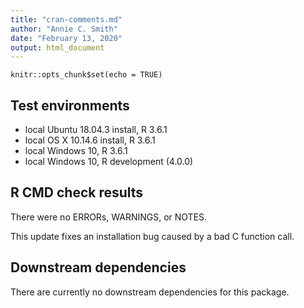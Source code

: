 ```yaml
---
title: "cran-comments.md"
author: "Annie C. Smith"
date: "February 13, 2020"
output: html_document
---
```


```{r setup, include=FALSE}
knitr::opts_chunk$set(echo = TRUE)
```
## Test environments
* local Ubuntu 18.04.3 install, R 3.6.1
* local OS X 10.14.6 install, R 3.6.1
* local Windows 10, R 3.6.1
* local Windows 10, R development (4.0.0)

## R CMD check results
There were no ERRORs, WARNINGS, or NOTES.

This update fixes an installation bug caused by a bad C function call.

## Downstream dependencies
There are currently no downstream dependencies for this package.
